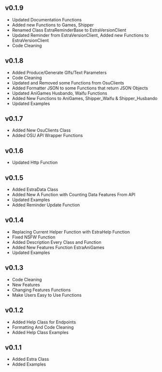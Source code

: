 ## v0.1.9
- Updated Documentation Functions
- Added new Functions to Games, Shipper
- Renamed Class EstraReminderBase to EstraVersionClient
- Updated Reminder from EstraVersionClient, Added new Functions to EstraVersionClient
- Code Cleaning

## v0.1.8
- Added Produce/Generate GIfs/Text Parameters
- Code Cleaning
- Updated and Removed some Functions from OsuClients
- Added Formatter JSON to some Functions that return JSON Objects
- Updated AniGames Husbando, Waifu Functions
- Added New Functions to AniGames, Shipper_Waifu & Shipper_Husbando
- Updated Examples

## v0.1.7
- Added New OsuClients Class
- Added OSU API Wrapper Functions

## v0.1.6
- Updated Http Function

## v0.1.5
- Added EstraData Class
- Added New A Function with Counting Data Features From API
- Updated Examples
- Added Reminder Update Function

## v0.1.4
- Replacing Current Helper Function with EstraHelp Function
- Fixed NSFW Function
- Added Description Every Class and Function
- Added New Features Function EstraAniGames
- Updated Examples

## v0.1.3
- Code Cleaning
- New Features
- Changing Features Functions
- Make Users Easy to Use Functions

## v0.1.2
- Added Help Class for Endpoints
- Formatting And Code Cleaning
- Added Help Class Examples

## v0.1.1
- Added Estra Class
- Added Examples